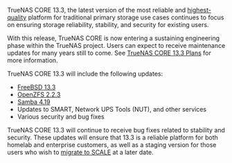 &NewLine;

TrueNAS CORE 13.3, the latest version of the most reliable and [highest-quality](https://www.truenas.com/blog/gartner-peer-insights-customer-choice-for-primary-storage-in-2024/) platform for traditional primary storage use cases continues to focus on ensuring storage reliability, stability, and security for existing users.

With this release, TrueNAS CORE is now entering a sustaining engineering phase within the TrueNAS project. Users can expect to receive maintenance updates for many years still to come. See [TrueNAS CORE 13.3 Plans](https://forums.truenas.com/t/truenas-core-13-3-plans) for more information.

TrueNAS CORE 13.3 will include the following updates:

* [FreeBSD 13.3](https://www.freebsd.org/releases/13.3R/relnotes/)
* [OpenZFS 2.2.3](https://github.com/openzfs/zfs/releases/tag/zfs-2.2.3)
* [Samba 4.19](https://www.samba.org/samba/history/samba-4.19.0.html)
* Updates to SMART, Network UPS Tools (NUT), and other services
* Various security and bug fixes

TrueNAS CORE 13.3 will continue to receive bug fixes related to stability and security. These updates will ensure that 13.3 is a reliable platform for both homelab and enterprise customers, as well as a staging version for those users who wish to [migrate to SCALE](https://www.truenas.com/docs/scale/gettingstarted/migrate/) at a later date.

